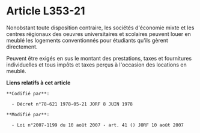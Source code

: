 # Article L353-21

Nonobstant toute disposition contraire, les sociétés d'économie mixte et les centres régionaux des oeuvres universitaires et
scolaires peuvent louer en meublé les logements conventionnés pour étudiants qu'ils gèrent directement.

Peuvent être exigés en sus le montant des prestations, taxes et fournitures individuelles et tous impôts et taxes perçus à
l'occasion des locations en meublé.

**Liens relatifs à cet article**

	**Codifié par**:

	  - Décret n°78-621 1978-05-21 JORF 8 JUIN 1978

	**Modifié par**:

	  - Loi n°2007-1199 du 10 août 2007 - art. 41 () JORF 10 août 2007
